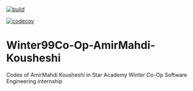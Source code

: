 [![build](https://github.com/Star-Academy/Winter99Co-Op-AmirMahdi-Kousheshi/actions/workflows/dotnet.yml/badge.svg)](https://github.com/Star-Academy/Winter99Co-Op-AmirMahdi-Kousheshi/actions/workflows/dotnet.yml)

[![codecov](https://codecov.io/gh/Star-Academy/Winter99Co-Op-AmirMahdi-Kousheshi/branch/master/graph/badge.svg?token=U2KRR4J217)](https://codecov.io/gh/Star-Academy/Winter99Co-Op-AmirMahdi-Kousheshi)

# Winter99Co-Op-AmirMahdi-Kousheshi
Codes of AmirMahdi Kousheshi in Star Academy Winter Co-Op Software Engineering internship
